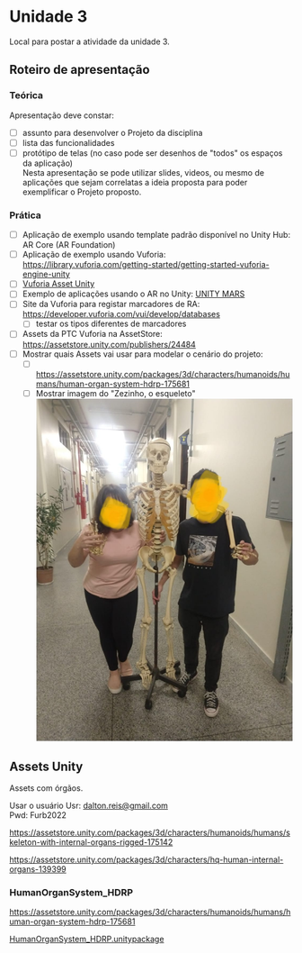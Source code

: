 # Unidade 3

Local para postar a atividade da unidade 3.  

## Roteiro de apresentação

### Teórica

Apresentação deve constar:

- [ ] assunto para desenvolver o Projeto da disciplina  
- [ ] lista das funcionalidades  
- [ ] protótipo de telas (no caso pode ser desenhos de "todos" os espaços da aplicação)  
Nesta apresentação se pode utilizar slides, videos, ou mesmo de aplicações que sejam correlatas a ideia proposta para poder exemplificar o Projeto proposto.

### Prática

- [ ] Aplicação de exemplo usando template padrão disponível no Unity Hub: AR Core (AR Foundation)  
- [ ] Aplicação de exemplo usando Vuforia: <https://library.vuforia.com/getting-started/getting-started-vuforia-engine-unity>  
- [ ] [Vuforia Asset Unity](Vuforia_AssetUnity.pdf)  
- [ ] Exemplo de aplicações usando o AR no Unity: [UNITY MARS](https://unity.com/products/unity-mars?utm_source=google&utm_medium=cpc&utm_campaign=cc_dd_upr_amer_amer-t2_en_pu_sem-gg_acq_br-pr_2023-01_brand-at2_cc3022_ev-br_id:71700000105927803&utm_content=cc_dd_upr_amer_pu_sem_gg_ev-br_pros_x_npd_cpc_kw_sd_all_x_x_brand_id:58700008262791741&utm_term=unity&&&&&gad=1&gclid=Cj0KCQjwpPKiBhDvARIsACn-gzDSYdMpI7XAajrSRpYlkY6lVhbZs_d9eIY0hurQIra7xM8yYQU95ygaAkadEALw_wcB&gclsrc=aw.ds)  
- [ ] Site da Vuforia para registar marcadores de RA: <https://developer.vuforia.com/vui/develop/databases>  
  - [ ] testar os tipos diferentes de marcadores  
- [ ] Assets da PTC Vuforia na AssetStore: <https://assetstore.unity.com/publishers/24484>  
- [ ] Mostrar quais Assets vai usar para modelar o cenário do projeto:  
  - [ ] <https://assetstore.unity.com/packages/3d/characters/humanoids/humans/human-organ-system-hdrp-175681>  
  - [ ] Mostrar imagem do "Zezinho, o esqueleto"  
  ![Zezinho](Zezinho.jpg)  

## Assets Unity

Assets com órgãos.  

Usar o usuário
Usr: dalton.reis@gmail.com  
Pwd: Furb2022  

<https://assetstore.unity.com/packages/3d/characters/humanoids/humans/skeleton-with-internal-organs-rigged-175142>  

<https://assetstore.unity.com/packages/3d/characters/hq-human-internal-organs-139399>  

### HumanOrganSystem_HDRP

<https://assetstore.unity.com/packages/3d/characters/humanoids/humans/human-organ-system-hdrp-175681>  

[HumanOrganSystem_HDRP.unitypackage](HumanOrganSystem_HDRP.unitypackage)  

